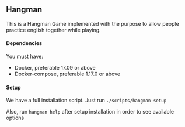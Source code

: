 ## Hangman

This is a Hangman Game implemented with the purpose to allow people practice
english together while playing.

#### Dependencies

You must have:

* Docker, preferable 17.09 or above
* Docker-compose, preferable 1.17.0 or above

#### Setup

We have a full installation script. Just run `./scripts/hangman setup`

Also, run `hangman help` after setup installation in order to see available
options
